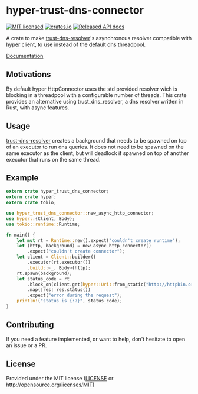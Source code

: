 # hyper-trust-dns-connector

[![MIT licensed](https://img.shields.io/badge/license-MIT-blue.svg)](./LICENSE)
[![crates.io](https://meritbadge.herokuapp.com/hyper-trust-dns-connector)](https://crates.io/crates/hyper-trust-dns-connector)
[![Released API docs](https://docs.rs/hyper-trust-dns-connector/badge.svg)](https://docs.rs/hyper-trust-dns-connector)

A crate to make [trust-dns-resolver](https://docs.rs/trust-dns-resolver)'s
asynchronous resolver compatible with [hyper](https://docs.rs/hyper) client,
to use instead of the default dns threadpool.

[Documentation](https://docs.rs/hyper-trust-dns-connector)

## Motivations

By default hyper HttpConnector uses the std provided resolver wich is blocking in a threadpool
with a configurable number of threads. This crate provides an alternative using trust_dns_resolver,
a dns resolver written in Rust, with async features.

 ## Usage
 
[trust-dns-resolver](https://docs.rs/trust-dns-resolver) creates a background that needs to
be spawned on top of an executor to run dns queries. It does not need to be spawned on the
same executor as the client, but will deadlock if spawned on top of another executor that
runs on the same thread.

## Example

```rust
extern crate hyper_trust_dns_connector;
extern crate hyper;
extern crate tokio;

use hyper_trust_dns_connector::new_async_http_connector;
use hyper::{Client, Body};
use tokio::runtime::Runtime;

fn main() {
    let mut rt = Runtime::new().expect("couldn't create runtime");
    let (http, background) = new_async_http_connector()
        .expect("couldn't create connector");
    let client = Client::builder()
        .executor(rt.executor())
        .build::<_, Body>(http);
    rt.spawn(background);
    let status_code = rt
        .block_on(client.get(hyper::Uri::from_static("http://httpbin.org/ip")))
        .map(|res| res.status())
        .expect("error during the request");
    println!("status is {:?}", status_code);
}
```

## Contributing

If you need a feature implemented, or want to help, don't hesitate to open an issue or a PR.

## License

Provided under the MIT license ([LICENSE](LICENSE) or <http://opensource.org/licenses/MIT>)